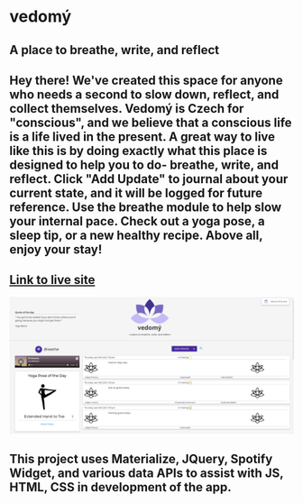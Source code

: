 # vedomý
## A place to breathe, write, and reflect
## Hey there! We've created this space for anyone who needs a second to slow down, reflect, and collect themselves. Vedomý is Czech for "conscious", and we believe that a conscious life is a life lived in the present. A great way to live like this is by doing exactly what this place is designed to help you to do- breathe, write, and reflect. Click "Add Update" to journal about your current state, and it will be logged for future reference. Use the breathe module to help slow your internal pace. Check out a yoga pose, a sleep tip, or a new healthy recipe. Above all, enjoy your stay!
## [Link to live site](https://gushihiro.github.io/vedomy/)
![Image of Site](/assets/images/vedomy.PNG)

## This project uses Materialize, JQuery, Spotify Widget, and various data APIs to assist with JS, HTML, CSS in development of the app.
